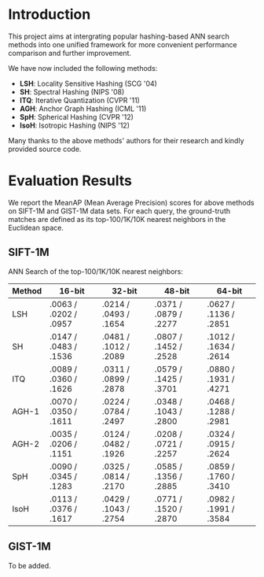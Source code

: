 # Introduction

This project aims at intergrating popular hashing-based ANN search methods into one unified framework for more convenient performance comparison and further improvement.

We have now included the following methods:

* **LSH**: Locality Sensitive Hashing (SCG '04)
* **SH**: Spectral Hashing (NIPS '08)
* **ITQ**: Iterative Quantization (CVPR '11)
* **AGH**: Anchor Graph Hashing (ICML '11)
* **SpH**: Spherical Hashing (CVPR '12)
* **IsoH**: Isotropic Hashing (NIPS '12)

Many thanks to the above methods' authors for their research and kindly provided source code.

# Evaluation Results

We report the MeanAP (Mean Average Precision) scores for above methods on SIFT-1M and GIST-1M data sets. For each query, the ground-truth matches are defined as its top-100/1K/10K nearest neighbors in the Euclidean space.

## SIFT-1M

ANN Search of the top-100/1K/10K nearest neighbors:

| Method | 16-bit                | 32-bit                | 48-bit                | 64-bit                |
|--------|-----------------------|-----------------------|-----------------------|-----------------------|
| LSH    | .0063 / .0202 / .0957 | .0214 / .0493 / .1654 | .0371 / .0879 / .2277 | .0627 / .1136 / .2851 |
| SH     | .0147 / .0483 / .1536 | .0481 / .1012 / .2089 | .0807 / .1452 / .2528 | .1012 / .1634 / .2614 |
| ITQ    | .0089 / .0360 / .1626 | .0311 / .0899 / .2878 | .0579 / .1425 / .3701 | .0880 / .1931 / .4271 |
| AGH-1  | .0070 / .0350 / .1611 | .0224 / .0784 / .2497 | .0348 / .1043 / .2800 | .0468 / .1288 / .2981 |
| AGH-2  | .0035 / .0206 / .1151 | .0124 / .0482 / .1926 | .0208 / .0721 / .2257 | .0324 / .0915 / .2624 |
| SpH    | .0090 / .0345 / .1283 | .0325 / .0814 / .2170 | .0585 / .1356 / .2885 | .0859 / .1760 / .3410 |
| IsoH   | .0113 / .0376 / .1617 | .0429 / .1043 / .2754 | .0771 / .1520 / .2870 | .0982 / .1991 / .3584 |

## GIST-1M

To be added.
